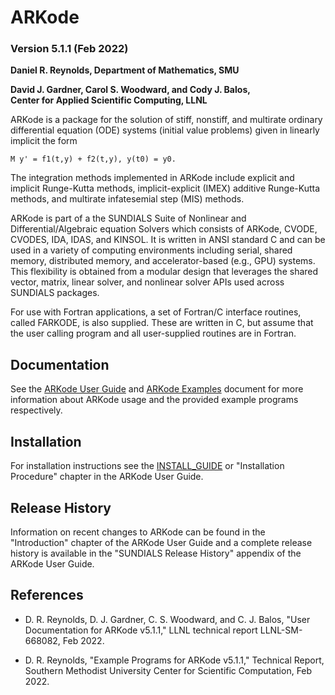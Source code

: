 # ARKode
### Version 5.1.1 (Feb 2022)

**Daniel R. Reynolds,
  Department of Mathematics, SMU**

**David J. Gardner, Carol S. Woodward, and Cody J. Balos,  
  Center for Applied Scientific Computing, LLNL**

ARKode is a package for the solution of stiff, nonstiff, and multirate ordinary
differential equation (ODE) systems (initial value problems) given in linearly
implicit the form
```
M y' = f1(t,y) + f2(t,y), y(t0) = y0.
```
The integration methods implemented in ARKode include explicit and implicit
Runge-Kutta methods, implicit-explicit (IMEX) additive Runge-Kutta methods, and
multirate infatesemial step (MIS) methods.

ARKode is part of a the SUNDIALS Suite of Nonlinear and Differential/Algebraic
equation Solvers which consists of ARKode, CVODE, CVODES, IDA, IDAS, and KINSOL.
It is written in ANSI standard C and can be used in a variety of computing
environments including serial, shared memory, distributed memory, and
accelerator-based (e.g., GPU) systems. This flexibility is obtained from a
modular design that leverages the shared vector, matrix, linear solver, and
nonlinear solver APIs used across SUNDIALS packages.

For use with Fortran applications, a set of Fortran/C interface routines, called
FARKODE, is also supplied. These are written in C, but assume that the user
calling program and all user-supplied routines are in Fortran.

## Documentation

See the [ARKode User Guide](/doc/arkode/ark_guide.pdf) and
[ARKode Examples](/doc/arkode/ark_examples.pdf) document for more information
about ARKode usage and the provided example programs respectively.

## Installation

For installation instructions see the [INSTALL_GUIDE](/INSTALL_GUIDE.pdf)
or "Installation Procedure" chapter in the ARKode User Guide.

## Release History

Information on recent changes to ARKode can be found in the "Introduction"
chapter of the ARKode User Guide and a complete release history is available in
the "SUNDIALS Release History" appendix of the ARKode User Guide.

## References

* D. R. Reynolds, D. J. Gardner, C. S. Woodward, and C. J. Balos,
  "User Documentation for ARKode v5.1.1," LLNL technical report
  LLNL-SM-668082, Feb 2022.

* D. R. Reynolds, "Example Programs for ARKode v5.1.1," Technical Report,
  Southern Methodist University Center for Scientific Computation, Feb 2022.
